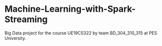 # Machine-Learning-with-Spark-Streaming

Big Data project for the course UE19CS322 by team BD_304_310_315 at PES University.
